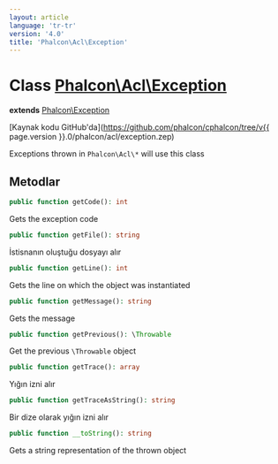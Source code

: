 ```yaml
---
layout: article
language: 'tr-tr'
version: '4.0'
title: 'Phalcon\Acl\Exception'
---
```

# Class [Phalcon\Acl\Exception](Phalcon_Acl_Exception)

**extends** [Phalcon\Exception](Phalcon_Exception)

[Kaynak kodu GitHub'da](https://github.com/phalcon/cphalcon/tree/v{{ page.version }}.0/phalcon/acl/exception.zep)

Exceptions thrown in `Phalcon\Acl\*` will use this class

## Metodlar

```php
public function getCode(): int
```

Gets the exception code

```php
public function getFile(): string
```

İstisnanın oluştuğu dosyayı alır

```php
public function getLine(): int
```

Gets the line on which the object was instantiated

```php
public function getMessage(): string
```

Gets the message

```php
public function getPrevious(): \Throwable
```

Get the previous `\Throwable` object

```php
public function getTrace(): array
```

Yığın izni alır

```php
public function getTraceAsString(): string
```

Bir dize olarak yığın izni alır

```php
public function __toString(): string
```

Gets a string representation of the thrown object